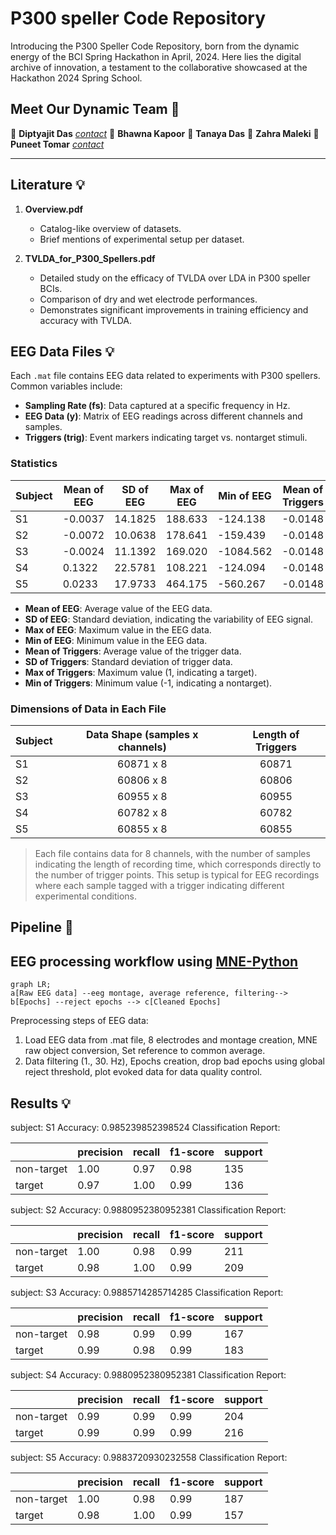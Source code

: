 # P300 speller Code Repository

Introducing the P300 Speller Code Repository, born from the dynamic energy of the BCI Spring Hackathon in April, 2024. Here lies the digital archive of innovation, a testament to the collaborative showcased at the Hackathon 2024 Spring School. 


## Meet Our Dynamic Team 💫

🌟 **Diptyajit Das**  [*contact*](mailto:bmedasdiptyajit@gmail.com) 
🌟 **Bhawna Kapoor** 
🌟 **Tanaya Das**
🌟 **Zahra Maleki** 
🌟 **Puneet Tomar**  [*contact*](mailto:tomarp@pm.me)
___


## Literature 💡
1. **Overview.pdf**
   - Catalog-like overview of datasets.
   - Brief mentions of experimental setup per dataset.

2. **TVLDA_for_P300_Spellers.pdf**
   - Detailed study on the efficacy of TVLDA over LDA in P300 speller BCIs.
   - Comparison of dry and wet electrode performances.
   - Demonstrates significant improvements in training efficiency and accuracy with TVLDA.

## EEG Data Files 💡
Each `.mat` file contains EEG data related to experiments with P300 spellers. Common variables include:
- **Sampling Rate (fs)**: Data captured at a specific frequency in Hz.
- **EEG Data (y)**: Matrix of EEG readings across different channels and samples.
- **Triggers (trig)**: Event markers indicating target vs. nontarget stimuli.

### Statistics

| Subject | Mean of EEG | SD of EEG | Max of EEG | Min of EEG | Mean of Triggers | SD of Triggers | 
|------|-------------|----------------|------------|------------|------------------|---------------------|
| S1   | -0.0037     | 14.1825        | 188.633    | -124.138   | -0.0148          | 0.1396              |
| S2   | -0.0072     | 10.0638        | 178.641    | -159.439   | -0.0148          | 0.1397              | 
| S3   | -0.0024     | 11.1392        | 169.020    | -1084.562  | -0.0148          | 0.1395              |
| S4   | 0.1322      | 22.5781        | 108.221    | -124.094   | -0.0148          | 0.1397              |
| S5   | 0.0233      | 17.9733        | 464.175    | -560.267   | -0.0148          | 0.1396              |

- **Mean of EEG**: Average value of the EEG data.
- **SD of EEG**: Standard deviation, indicating the variability of EEG signal.
- **Max of EEG**: Maximum value in the EEG data.
- **Min of EEG**: Minimum value in the EEG data.
- **Mean of Triggers**: Average value of the trigger data.
- **SD of Triggers**: Standard deviation of trigger data.
- **Max of Triggers**: Maximum value (1, indicating a target).
- **Min of Triggers**: Minimum value (-1, indicating a nontarget).


### Dimensions of Data in Each File

| Subject | Data Shape (samples x channels) | Length of Triggers |
|------|:-------------------------------------:|:--------------------:|
| S1   | 60871 x 8                           | 60871              |
| S2   | 60806 x 8                           | 60806              |
| S3   | 60955 x 8                           | 60955              |
| S4   | 60782 x 8                           | 60782              |
| S5   | 60855 x 8                           | 60855              |

> Each file contains data for 8 channels, with the number of samples indicating the length of recording time, which corresponds directly to the number of trigger points. This setup is typical for EEG recordings where each sample tagged with a trigger indicating different experimental conditions.

## Pipeline 🚀

## EEG processing workflow using [MNE-Python](https://mne.tools/stable/index.html)

```mermaid
graph LR;
a[Raw EEG data] --eeg montage, average reference, filtering--> b[Epochs] --reject epochs --> c[Cleaned Epochs] 

```
Preprocessing steps of EEG data:
1. Load EEG data from .mat file, 8 electrodes and montage creation, MNE raw object conversion, Set reference to common average.  
2. Data filtering (1., 30. Hz), Epochs creation, drop bad epochs using global reject threshold, plot evoked data for data quality control. 





## Results 💡

subject: S1
Accuracy: 0.985239852398524
Classification Report:

|            | precision | recall | f1-score | support |
|------------|-----------|--------|----------|---------|
| non-target |    1.00   |  0.97  |   0.98   |   135   |
|   target   |    0.97   |  1.00  |   0.99   |   136   |


subject: S2
Accuracy: 0.9880952380952381
Classification Report:

|            | precision | recall | f1-score | support |
|------------|-----------|--------|----------|---------|
| non-target |    1.00   |  0.98  |   0.99   |   211   |
|   target   |    0.98   |  1.00  |   0.99   |   209   |


subject: S3
Accuracy: 0.9885714285714285
Classification Report:

|            | precision | recall | f1-score | support |
|------------|-----------|--------|----------|---------|
| non-target |    0.98   |  0.99  |   0.99   |   167   |
|   target   |    0.99   |  0.98  |   0.99   |   183   |


subject: S4
Accuracy: 0.9880952380952381
Classification Report:

|            | precision | recall | f1-score | support |
|------------|-----------|--------|----------|---------|
| non-target |    0.99   |  0.99  |   0.99   |   204   |
|   target   |    0.99   |  0.99  |   0.99   |   216   |


subject: S5
Accuracy: 0.9883720930232558
Classification Report:

|            | precision | recall | f1-score | support |
|------------|-----------|--------|----------|---------|
| non-target |    1.00   |  0.98  |   0.99   |   187   |
|   target   |    0.98   |  1.00  |   0.99   |   157   |



